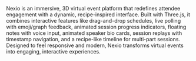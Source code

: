 Nexio is an immersive, 3D virtual event platform that redefines attendee engagement with a dynamic, recipe-inspired interface. Built with Three.js, it combines interactive features like drag-and-drop schedules, live polling with emoji/graph feedback, animated session progress indicators, floating notes with voice input, animated speaker bio cards, session replays with timestamp navigation, and a recipe-like timeline for multi-part sessions. Designed to feel responsive and modern, Nexio transforms virtual events into engaging, interactive experiences.


